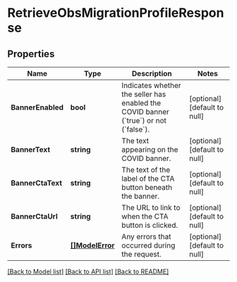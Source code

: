 # RetrieveObsMigrationProfileResponse

## Properties
Name | Type | Description | Notes
------------ | ------------- | ------------- | -------------
**BannerEnabled** | **bool** | Indicates whether the seller has enabled the COVID banner (&#x60;true&#x60;) or not (&#x60;false&#x60;). | [optional] [default to null]
**BannerText** | **string** | The text appearing on the COVID banner. | [optional] [default to null]
**BannerCtaText** | **string** | The text of the label of the CTA button beneath the banner. | [optional] [default to null]
**BannerCtaUrl** | **string** | The URL to link to when the CTA button is clicked. | [optional] [default to null]
**Errors** | [**[]ModelError**](Error.md) | Any errors that occurred during the request. | [optional] [default to null]

[[Back to Model list]](../README.md#documentation-for-models) [[Back to API list]](../README.md#documentation-for-api-endpoints) [[Back to README]](../README.md)

